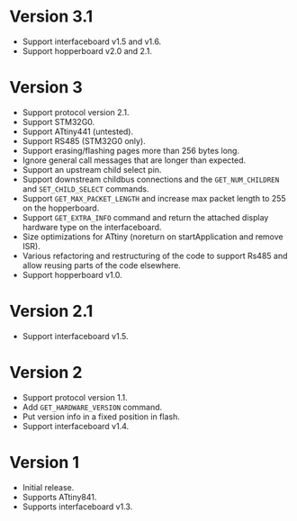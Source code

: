 Version 3.1
===========
- Support interfaceboard v1.5 and v1.6.
- Support hopperboard v2.0 and 2.1.

Version 3
=========
 - Support protocol version 2.1.
 - Support STM32G0.
 - Support ATtiny441 (untested).
 - Support RS485 (STM32G0 only).
 - Support erasing/flashing pages more than 256 bytes long.
 - Ignore general call messages that are longer than expected.
 - Support an upstream child select pin.
 - Support downstream childbus connections and the `GET_NUM_CHILDREN`
   and `SET_CHILD_SELECT` commands.
 - Support `GET_MAX_PACKET_LENGTH` and increase max packet length to 255
   on the hopperboard.
 - Support `GET_EXTRA_INFO` command and return the attached display
   hardware type on the interfaceboard.
 - Size optimizations for ATtiny (noreturn on startApplication and
   remove ISR).
 - Various refactoring and restructuring of the code to support Rs485
   and allow reusing parts of the code elsewhere.
 - Support hopperboard v1.0.

Version 2.1
===========
 - Support interfaceboard v1.5.

Version 2
=========
 - Support protocol version 1.1.
 - Add `GET_HARDWARE_VERSION` command.
 - Put version info in a fixed position in flash.
 - Support interfaceboard v1.4.

Version 1
=========
 - Initial release.
 - Supports ATtiny841.
 - Supports interfaceboard v1.3.

